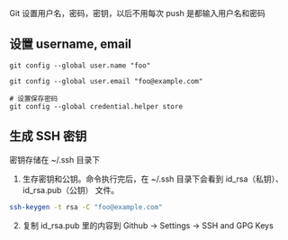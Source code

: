 Git 设置用户名，密码，密钥，以后不用每次 push 是都输入用户名和密码

## 设置 username, email
```
git config --global user.name "foo"

git config --global user.email "foo@example.com"

# 设置保存密码
git config --global credential.helper store
```

## 生成 SSH 密钥

密钥存储在 ~/.ssh 目录下

1. 生存密钥和公钥。命令执行完后，在 ~/.ssh 目录下会看到 id_rsa（私钥）、id_rsa.pub（公钥） 文件。
```sh
ssh-keygen -t rsa -C "foo@example.com"
```
2. 复制 id_rsa.pub 里的内容到 Github -> Settings -> SSH and GPG Keys

